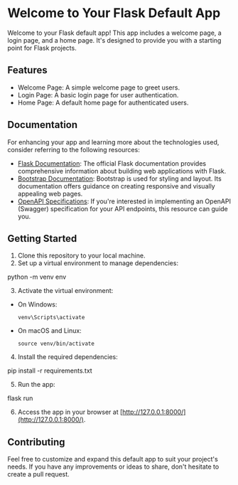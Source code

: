 # Welcome to Your Flask Default App

Welcome to your Flask default app! This app includes a welcome page, a login page, and a home page. It's designed to provide you with a starting point for Flask projects.

## Features

- Welcome Page: A simple welcome page to greet users.
- Login Page: A basic login page for user authentication.
- Home Page: A default home page for authenticated users.

## Documentation

For enhancing your app and learning more about the technologies used, consider referring to the following resources:

- [Flask Documentation](https://flask.palletsprojects.com/): The official Flask documentation provides comprehensive information about building web applications with Flask.
- [Bootstrap Documentation](https://getbootstrap.com/docs/5.0/getting-started/introduction/): Bootstrap is used for styling and layout. Its documentation offers guidance on creating responsive and visually appealing web pages.
- [OpenAPI Specifications](https://swagger.io/specification/): If you're interested in implementing an OpenAPI (Swagger) specification for your API endpoints, this resource can guide you.

## Getting Started

1. Clone this repository to your local machine.
2. Set up a virtual environment to manage dependencies:

python -m venv env

3. Activate the virtual environment:
- On Windows:
  ```
  venv\Scripts\activate
  ```
- On macOS and Linux:
  ```
  source venv/bin/activate
  ```
4. Install the required dependencies:

pip install -r requirements.txt

5. Run the app:

flask run

6. Access the app in your browser at [http://127.0.0.1:8000/](http://127.0.0.1:8000/).

## Contributing

Feel free to customize and expand this default app to suit your project's needs. If you have any improvements or ideas to share, don't hesitate to create a pull request.



